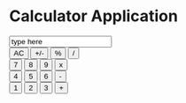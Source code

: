<!DOCTYPE html>
<html>
  <head>
    <title>Calculator Application</title>
  </head>
  
  <body>
    <main>
    <h1>Calculator Application</h1>
    <div id="calculator">
      <input type="text" value="type here"></input>
      <div class="row">
        <button class="top-row"> AC </button>
        <button class="top-row">+/-</button>
        <button class="top-row"> % </button>
        <button class="top-row"> / </button>
      </div>
       <div class="row">
        <button class="number"> 7 </button>
        <button class="number"> 8 </button>
        <button class="number"> 9 </button>
        <button class="number"> x </button>
      </div>
       <div class="row">
        <button class="number"> 4 </button>
        <button class="number"> 5 </button>
        <button class="number"> 6 </button>
         <button class="number"> - </button> 
      </div>
       <div class="row">
        <button class="number"> 1 </button>
        <button class="number"> 2 </button>
        <button class="number"> 3 </button>
         <button class="number"> + </button>
      </div>
      </main>      
    </div>
  </body>
</html>
